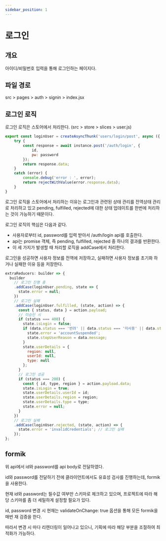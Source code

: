 ```yaml
---
sidebar_position: 1
---
```


# 로그인

## 개요

아이디/비밀번호 입력을 통해 로그인하는 페이지다.

## 파일 경로

src > pages > auth > signin > index.jsx

## 로그인 로직

로그인 로직은 스토어에서 처리한다. (src > store > slices > user.js)

```js
export const loginUser = createAsyncThunk('users/login/post', async ({ id, password }, { rejectWithValue }) => {
    try {
        const response = await instance.post('/auth/login', {
            id,
            pw: password
        });
        return response.data;
    }
    catch (error) {
        console.debug('error : ', error);
        return rejectWithValue(error.response.data);
    }
}
```

로그인 로직을 스토어에서 처리하는 이유는 로그인과 관련된 상태 관리를 전역상태 관리로 처리하고 있고 pending, fulfilled, rejected에 대한 상태 업데이트를 한번에 처리하는 것이 가능하기 때문이다.

로그인 로직의 핵심은 다음과 같다.

- 사용자로부터 id, password를 입력 받아서 /auth/login api를 호출한다.
- api는 promise 객체, 즉 pending, fulfilled, rejected 중 하나의 결과를 반환한다.
- 이 세 가지가 발생할 때 처리할 로직을 addCase에서 처리한다.

로그인을 성공하면 사용자 정보를 전역에 저장하고, 실패하면 사용자 정보를 초기화 하거나 실패한 이유 등을 저장한다.

```js
extraReducers: builder => {
  builder
    // 로그인 진행 중
    .addCase(loginUser.pending, state => {
      state.error = null;
    })
    // 로그인 실패
    .addCase(loginUser.fulfilled, (state, action) => {
      const { status, data } = action.payload;
      // 미승인 시
      if (status === 400) {
        state.isLogin = false;
        if (data.status === '반려' || data.status === '미사용' || data.status === '사용불가') {
          state.error = 'accountSuspended';
          state.stopUserReason = data.message;
        }
        state.userDetails = {
          region: null,
          userId: null,
          type: null
        };
      }
      // 로그인 성공
      if (status === 200) {
        const { id, type, region } = action.payload.data;
        state.isLogin = true;
        state.userDetails.userId = id;
        state.userDetails.region = region;
        state.userDetails.type = type;
        state.error = null;
      }
    })
    // 로그인 실패
    .addCase(loginUser.rejected, (state, action) => {
      state.error = 'invalidCredentials'; // 로그인 실패
    });
};
```

## formik

위 api에서 id와 password를 api body로 전달하였다.

id와 password를 전달하기 전에 클라이언트에서도 유효성 검사를 진행하는데, formik을 사용한다.

현재 id와 password는 필수값 여부만 스키마로 체크하고 있으며, 프로젝트에 따라 해당 스키마를 좀 더 세밀하게 설정할 필요가 있다.

id, password 변경 시 현재는 validateOnChange: true 옵션을 통해 모든 formik을 매번 재 검증을 한다.

따라서 변경 시 마다 리렌더링이 일어나고 있으니, 기획에 따라 해당 부분을 조절하여 최적화가 가능하다.
